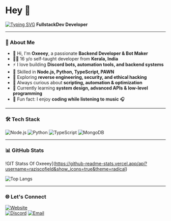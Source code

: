 # Hey 👋

[![Typing SVG](https://readme-typing-svg.herokuapp.com?font=Fira+Code&pause=1000&color=00F7F7&width=435&lines=Hey%2C+I'm+Oxeeey+🔥;Backend+Developer+%7C+Bot+Maker;Passionate+about+Automation+%26+Coding)](https://git.io/typing-svg)
**FullstackDev Developer**

---

### 🚀 About Me
- 👋 Hi, I'm **Oxeeey**, a passionate **Backend Developer & Bot Maker**  
- 🧑‍💻 16 y/o self-taught developer from **Kerala, India**  
- ⚡ I love building **Discord bots, automation tools, and backend systems**  
- 🔨 Skilled in **Node.js, Python, TypeScript, PAWN**  
- 🔐 Exploring **reverse engineering, security, and ethical hacking**  
- 🎯 Always curious about **scripting, automation & optimization**  
- 🌱 Currently learning **system design, advanced APIs & low-level programming**  
- 🎵 Fun fact: I enjoy **coding while listening to music** 🎧

---

### 🛠 Tech Stack
![Node.js](https://img.shields.io/badge/-Node.js-black?style=flat-square&logo=node.js)
![Python](https://img.shields.io/badge/-Python-black?style=flat-square&logo=python)
![TypeScript](https://img.shields.io/badge/-TypeScript-black?style=flat-square&logo=typescript)
![MongoDB](https://img.shields.io/badge/-MongoDB-black?style=flat-square&logo=mongodb)

---

### 📊 GitHub Stats
!GIT Statss Of Oxeeey](https://github-readme-stats.vercel.app/api?username=raziscofield&show_icons=true&theme=radical)

![Top Langs](https://github-readme-stats.vercel.app/api/top-langs/?username=raziscofield&layout=compact&theme=radical)

---

### 🌐 Let's Connect
[![Website](https://img.shields.io/badge/Website-Visit-blue?style=flat-square)](https://yourwebsite.com)  
[![Discord](https://img.shields.io/badge/Discord-Join-7289da?style=flat-square&logo=discord)](https://discord.gg/yourinvite)
[![Email](https://img.shields.io/badge/Email-Contact-red?style=flat-square&logo=gmail)](mailto:youremail@gmail.com)
